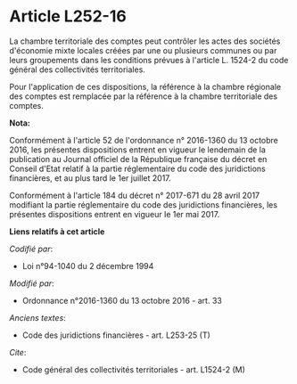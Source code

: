 # Article L252-16

La chambre territoriale des comptes peut contrôler les actes  des sociétés d'économie mixte locales créées par une ou
plusieurs communes ou par leurs groupements dans les conditions prévues à l'article L. 1524-2 du code général des
collectivités territoriales. 

Pour l'application de ces dispositions, la référence à la chambre régionale des comptes est remplacée par la référence à la
chambre territoriale des comptes.

**Nota:**

Conformément à l'article 52 de l'ordonnance n° 2016-1360 du 13 octobre 2016, les présentes dispositions entrent en vigueur le
lendemain de la publication au Journal officiel de la République française du décret en Conseil d'Etat relatif à la partie
réglementaire du code des juridictions financières, et au plus tard le 1er juillet 2017.

Conformément à l'article 184 du décret n° 2017-671 du 28 avril 2017 modifiant la partie réglementaire du code des
juridictions financières, les présentes dispositions entrent en vigueur le 1er mai 2017.

**Liens relatifs à cet article**

_Codifié par_:

  - Loi n°94-1040 du 2 décembre 1994

_Modifié par_:

  - Ordonnance n°2016-1360 du 13 octobre 2016 - art. 33

_Anciens textes_:

  - Code des juridictions financières - art. L253-25 (T)

_Cite_:

  - Code général des collectivités territoriales - art. L1524-2 (M)

